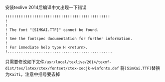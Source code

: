 安装texlive 2014后编译中文出现一下错误

    !!!!!!!!!!!!!!!!!!!!!!!!!!!!!!!!!!!!!!!!!!!!!!!
    !
    ! 
    ! The font "[SIMKAI.TTF]" cannot be found.
    ! 
    ! See the fontspec documentation for further information.
    ! 
    ! For immediate help type H <return>.
    !............................................... 

只需要修改如下文件`/usr/local/texlive/2014/texmf-dist/tex/latex/ctex/fontset/ctex-xecjk-winfonts.def`
将`[SimKai.TTF]`替换为`KaiTi`，注意中括号要去掉

